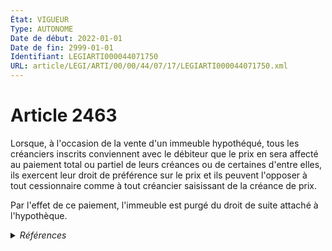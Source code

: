 ```yaml
---
État: VIGUEUR
Type: AUTONOME
Date de début: 2022-01-01
Date de fin: 2999-01-01
Identifiant: LEGIARTI000044071750
URL: article/LEGI/ARTI/00/00/44/07/17/LEGIARTI000044071750.xml
---
```


<h1>Article 2463</h1>

Lorsque, à l'occasion de la vente d'un immeuble hypothéqué, tous les créanciers
inscrits conviennent avec le débiteur que le prix en sera affecté au paiement
total ou partiel de leurs créances ou de certaines d'entre elles, ils exercent
leur droit de préférence sur le prix et ils peuvent l'opposer à tout
cessionnaire comme à tout créancier saisissant de la créance de prix.<br />

Par l'effet de ce paiement, l'immeuble est purgé du droit de suite attaché à
l'hypothèque.


<details>
  <summary><em>Références</em></summary>

  <h2>Articles faisant référence à l'article</h2>
  
  <ul>
    <li>
      <a href="https://legal.tricoteuses.fr//redirection/LEGIARTI000006450400?vers=git&vers=legifrance">Code civil - article 2475 AUTONOME MODIFIE, en vigueur du 2006-03-24 au 2007-02-21</a> CONCORDE source
    </li>
    <li>
      <a href="https://legal.tricoteuses.fr//redirection/LEGIARTI000044045538?vers=git&vers=legifrance">Ordonnance n° 2021-1192 du 15 septembre 2021 portant réforme du droit des sûretés - article 23 ENTIEREMENT_MODIF</a> MODIFIE source
    </li>
    <li>
      <a href="https://legal.tricoteuses.fr//redirection/LEGIARTI000044045526?vers=git&vers=legifrance">Ordonnance n° 2021-1192 du 15 septembre 2021 portant réforme du droit des sûretés - article 15 ENTIEREMENT_MODIF</a> MODIFIE source
    </li>
    <li>
      <a href="https://legal.tricoteuses.fr//redirection/LEGIARTI000006450401?vers=git&vers=legifrance">Code civil - article 2475 AUTONOME TRANSFERE, en vigueur du 2007-02-21 au 2022-01-01</a> CONCORDE source
    </li>
  </ul>
  
  <h2>Références faites par l'article</h2>
  
  <ul>
    <li>
      2006-07-27 CITATION cible <a href="https://legal.tricoteuses.fr//redirection/LEGIARTI000006286564?vers=git&vers=legifrance">Décret n°2006-936 du 27 juillet 2006 relatif aux procédures de saisie immobilière et de distribution du prix d'un immeuble. - article 17 AUTONOME ABROGE, en vigueur du 2007-01-01 au 2012-06-01</a>
    </li>
    <li>
      2021-09-15 MODIFIE cible <a href="https://legal.tricoteuses.fr//redirection/LEGIARTI000044045526?vers=git&vers=legifrance">Ordonnance n° 2021-1192 du 15 septembre 2021 portant réforme du droit des sûretés - article 15 ENTIEREMENT_MODIF</a>
    </li>
    <li>
      2021-09-15 MODIFIE cible <a href="https://legal.tricoteuses.fr//redirection/LEGIARTI000044045538?vers=git&vers=legifrance">Ordonnance n° 2021-1192 du 15 septembre 2021 portant réforme du droit des sûretés - article 23 ENTIEREMENT_MODIF</a>
    </li>
    <li>
      2999-01-01 CONCORDE cible <a href="https://legal.tricoteuses.fr//redirection/LEGIARTI000006446660?vers=git&vers=legifrance">Code civil - article 2168 AUTONOME TRANSFERE, en vigueur du 1804-03-21 au 2006-03-24</a>
    </li>
    <li>
      2999-01-01 CONCORDANCE source <a href="https://legal.tricoteuses.fr//redirection/LEGIARTI000006446660?vers=git&vers=legifrance">Code civil - article 2168 AUTONOME TRANSFERE, en vigueur du 1804-03-21 au 2006-03-24</a>
    </li>
    <li>
      2999-01-01 CITATION cible <a href="https://legal.tricoteuses.fr//redirection/LEGIARTI000044071699?vers=git&vers=legifrance">Code civil - article 2472 AUTONOME VIGUEUR, en vigueur depuis le 2022-01-01</a>
    </li>
    <li>
      2999-01-01 CONCORDE cible <a href="https://legal.tricoteuses.fr//redirection/LEGIARTI000006450401?vers=git&vers=legifrance">Code civil - article 2475 AUTONOME TRANSFERE, en vigueur du 2007-02-21 au 2022-01-01</a>
    </li>
    <li>
      2999-01-01 CITATION cible <a href="https://legal.tricoteuses.fr//redirection/LEGIARTI000034747482?vers=git&vers=legifrance">Code des procédures civiles d'exécution - article R321-5 AUTONOME MODIFIE, en vigueur du 2017-05-11 au 2022-01-01</a>
    </li>
    <li>
      CODIFICATION source Loi 1804-03-19
    </li>
  </ul>
</details>
